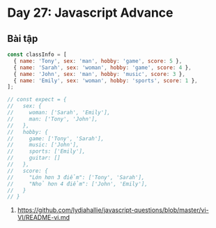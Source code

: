 # Day 27: Javascript Advance

## Bài tập

```js
const classInfo = [
  { name: 'Tony', sex: 'man', hobby: 'game', score: 5 },
  { name: 'Sarah', sex: 'woman', hobby: 'game', score: 4 },
  { name: 'John', sex: 'man', hobby: 'music', score: 3 },
  { name: 'Emily', sex: 'woman', hobby: 'sports', score: 1 },
];

// const expect = {
//   sex: {
//     woman: ['Sarah', 'Emily'],
//     man: ['Tony', 'John'],
//   },
//   hobby: {
//     game: ['Tony', 'Sarah'],
//     music: ['John'],
//     sports: ['Emily'],
//     guitar: []
//   },
//   score: {
//     "Lớn hơn 3 điểm": ['Tony', 'Sarah'],
//     "Nhỏ hơn 4 điểm": ['John', 'Emily'],
//   }
// }
```

1. https://github.com/lydiahallie/javascript-questions/blob/master/vi-VI/README-vi.md
